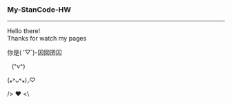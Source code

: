 ### My-StanCode-HW
--------------------------------
Hello there!\
Thanks for watch my pages

你是( ′▽`)-因囡囝囚

⠀(^v^)

 (⁎˃ᴗ˂⁎)◞♡
 
 />  ♥️ <\
